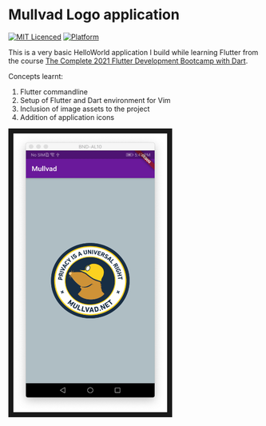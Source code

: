 # Mullvad Logo application

[![MIT Licenced](https://img.shields.io/badge/License-MIT-blue.svg)](https://opensource.org/licenses/MIT)
[![Platform](https://img.shields.io/badge/Platform-Flutter-yellow.svg)](https://flutter.io)

This is a very basic HelloWorld application I build while learning Flutter
from the course [The Complete 2021 Flutter Development Bootcamp with Dart](https://www.udemy.com/course/flutter-bootcamp-with-dart/).

Concepts learnt:

1. Flutter commandline
2. Setup of Flutter and Dart environment for Vim
3. Inclusion of image assets to the project
4. Addition of application icons

<img src="https://github.com/ArcherN9/LearningFlutter/raw/master/MullvadLogo/images/Screenshot-1.png"
alt="Application Screenshot" width="308" height="558" border="10" />
